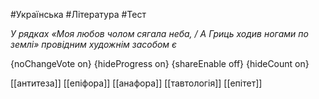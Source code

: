 #Українська #Література #Тест

*У рядках «Моя любов чолом сягала неба, / А Гриць ходив ногами по землі» провідним художнім засобом є*

{noChangeVote on}
{hideProgress on}
{shareEnable off}
{hideCount on}

[[антитеза]]
[[епіфора]]
[[анафора]]
[[тавтологія]]
[[епітет]]
